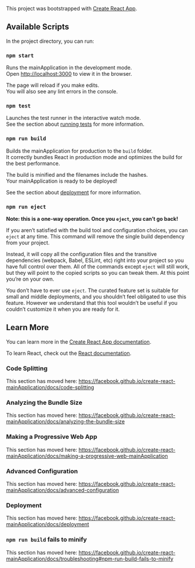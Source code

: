 This project was bootstrapped with [Create React App](https://github.com/facebook/create-react-mainApplication).

## Available Scripts

In the project directory, you can run:

### `npm start`

Runs the mainApplication in the development mode.<br />
Open [http://localhost:3000](http://localhost:3000) to view it in the browser.

The page will reload if you make edits.<br />
You will also see any lint errors in the console.

### `npm test`

Launches the test runner in the interactive watch mode.<br />
See the section about [running tests](https://facebook.github.io/create-react-mainApplication/docs/running-tests) for more information.

### `npm run build`

Builds the mainApplication for production to the `build` folder.<br />
It correctly bundles React in production mode and optimizes the build for the best performance.

The build is minified and the filenames include the hashes.<br />
Your mainApplication is ready to be deployed!

See the section about [deployment](https://facebook.github.io/create-react-mainApplication/docs/deployment) for more information.

### `npm run eject`

**Note: this is a one-way operation. Once you `eject`, you can’t go back!**

If you aren’t satisfied with the build tool and configuration choices, you can `eject` at any time. This command will remove the single build dependency from your project.

Instead, it will copy all the configuration files and the transitive dependencies (webpack, Babel, ESLint, etc) right into your project so you have full control over them. All of the commands except `eject` will still work, but they will point to the copied scripts so you can tweak them. At this point you’re on your own.

You don’t have to ever use `eject`. The curated feature set is suitable for small and middle deployments, and you shouldn’t feel obligated to use this feature. However we understand that this tool wouldn’t be useful if you couldn’t customize it when you are ready for it.

## Learn More

You can learn more in the [Create React App documentation](https://facebook.github.io/create-react-mainApplication/docs/getting-started).

To learn React, check out the [React documentation](https://reactjs.org/).

### Code Splitting

This section has moved here: https://facebook.github.io/create-react-mainApplication/docs/code-splitting

### Analyzing the Bundle Size

This section has moved here: https://facebook.github.io/create-react-mainApplication/docs/analyzing-the-bundle-size

### Making a Progressive Web App

This section has moved here: https://facebook.github.io/create-react-mainApplication/docs/making-a-progressive-web-mainApplication

### Advanced Configuration

This section has moved here: https://facebook.github.io/create-react-mainApplication/docs/advanced-configuration

### Deployment

This section has moved here: https://facebook.github.io/create-react-mainApplication/docs/deployment

### `npm run build` fails to minify

This section has moved here: https://facebook.github.io/create-react-mainApplication/docs/troubleshooting#npm-run-build-fails-to-minify
